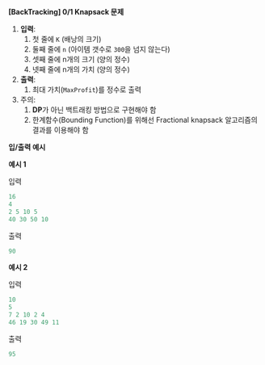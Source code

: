 **[BackTracking] 0/1 Knapsack 문제**

1. **입력**:
    1. 첫 줄에 `K` (배낭의 크기)
    2. 둘째 줄에 `n` (아이템 갯수로 `300`을 넘지 않는다)
    3. 셋째 줄에 n개의 크기 (양의 정수)
    4. 넷째 줄에 n개의 가치 (양의 정수)
2. **출력**:
    1. 최대 가치(`MaxProfit`)를 정수로 출력
3. 주의:
    1. **DP**가 아닌 백트래킹 방법으로 구현해야 함
    2. 한계함수(Bounding Function)를 위해선 Fractional knapsack 알고리즘의 결과를 이용해야 함

**입/출력 예시**

**예시 1**

입력

```python
16
4
2 5 10 5 
40 30 50 10
```

출력

```python
90
```

**예시 2**

입력

```python
10
5
7 2 10 2 4
46 19 30 49 11
```

출력
```python
95
```
